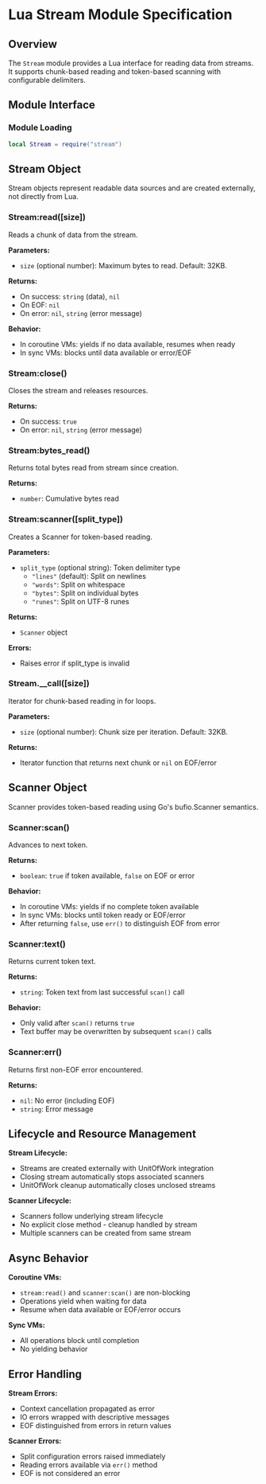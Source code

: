 # Lua Stream Module Specification

## Overview

The `Stream` module provides a Lua interface for reading data from streams. It supports chunk-based reading and token-based scanning with configurable delimiters.

## Module Interface

### Module Loading

```lua
local Stream = require("stream")
```

## Stream Object

Stream objects represent readable data sources and are created externally, not directly from Lua.

### Stream:read([size])

Reads a chunk of data from the stream.

**Parameters:**
- `size` (optional number): Maximum bytes to read. Default: 32KB.

**Returns:**
- On success: `string` (data), `nil`
- On EOF: `nil`
- On error: `nil`, `string` (error message)

**Behavior:**
- In coroutine VMs: yields if no data available, resumes when ready
- In sync VMs: blocks until data available or error/EOF

### Stream:close()

Closes the stream and releases resources.

**Returns:**
- On success: `true`
- On error: `nil`, `string` (error message)

### Stream:bytes_read()

Returns total bytes read from stream since creation.

**Returns:**
- `number`: Cumulative bytes read

### Stream:scanner([split_type])

Creates a Scanner for token-based reading.

**Parameters:**
- `split_type` (optional string): Token delimiter type
    - `"lines"` (default): Split on newlines
    - `"words"`: Split on whitespace
    - `"bytes"`: Split on individual bytes
    - `"runes"`: Split on UTF-8 runes

**Returns:**
- `Scanner` object

**Errors:**
- Raises error if split_type is invalid

### Stream.__call([size])

Iterator for chunk-based reading in for loops.

**Parameters:**
- `size` (optional number): Chunk size per iteration. Default: 32KB.

**Returns:**
- Iterator function that returns next chunk or `nil` on EOF/error

## Scanner Object

Scanner provides token-based reading using Go's bufio.Scanner semantics.

### Scanner:scan()

Advances to next token.

**Returns:**
- `boolean`: `true` if token available, `false` on EOF or error

**Behavior:**
- In coroutine VMs: yields if no complete token available
- In sync VMs: blocks until token ready or EOF/error
- After returning `false`, use `err()` to distinguish EOF from error

### Scanner:text()

Returns current token text.

**Returns:**
- `string`: Token text from last successful `scan()` call

**Behavior:**
- Only valid after `scan()` returns `true`
- Text buffer may be overwritten by subsequent `scan()` calls

### Scanner:err()

Returns first non-EOF error encountered.

**Returns:**
- `nil`: No error (including EOF)
- `string`: Error message

## Lifecycle and Resource Management

**Stream Lifecycle:**
- Streams are created externally with UnitOfWork integration
- Closing stream automatically stops associated scanners
- UnitOfWork cleanup automatically closes unclosed streams

**Scanner Lifecycle:**
- Scanners follow underlying stream lifecycle
- No explicit close method - cleanup handled by stream
- Multiple scanners can be created from same stream

## Async Behavior

**Coroutine VMs:**
- `stream:read()` and `scanner:scan()` are non-blocking
- Operations yield when waiting for data
- Resume when data available or EOF/error occurs

**Sync VMs:**
- All operations block until completion
- No yielding behavior

## Error Handling

**Stream Errors:**
- Context cancellation propagated as error
- IO errors wrapped with descriptive messages
- EOF distinguished from errors in return values

**Scanner Errors:**
- Split configuration errors raised immediately
- Reading errors available via `err()` method
- EOF is not considered an error
